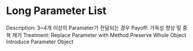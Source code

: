 # Long Parameter List

Description: 3~4개 이상의 Parameter가 전달되는 경우
Payoff: 가독성 향상 및 중복 제거
Treatment: Replace Parameter with Method
Preserve Whole Object
Introduce Parameter Object
